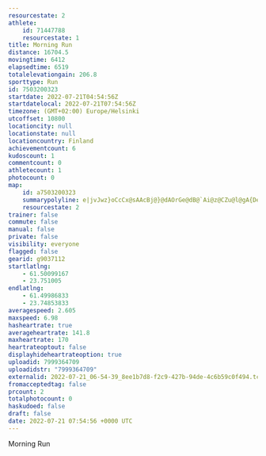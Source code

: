 ```yaml
---
resourcestate: 2
athlete:
    id: 71447788
    resourcestate: 1
title: Morning Run
distance: 16704.5
movingtime: 6412
elapsedtime: 6519
totalelevationgain: 206.8
sporttype: Run
id: 7503200323
startdate: 2022-07-21T04:54:56Z
startdatelocal: 2022-07-21T07:54:56Z
timezone: (GMT+02:00) Europe/Helsinki
utcoffset: 10800
locationcity: null
locationstate: null
locationcountry: Finland
achievementcount: 6
kudoscount: 1
commentcount: 0
athletecount: 1
photocount: 0
map:
    id: a7503200323
    summarypolyline: e|jvJwz}oCcCx@sAAcBj@}@dAOrGe@dB@`Ai@z@CZu@l@gA{DeDqJa@kBG_CmBqHsC_RwAiFc@w@s@BwAiA_AqBg@eBMuPXgFv@mGOmGWeDHsA?mGKuPPaDSiCF}DOcB}@K}B_ImAOcBd@gB_@UNQbAGhCB|FOxHJ`Ee@`FWb@YDwAq@cBwCaA_GKkD]iBsByGkAy@{@gAe@kAgAgF@u@[uCh@}Ah@q@MgA}A{EA_JTqAF_B`@sBTuCRQBmAf@_Db@eAbAcAx@gC`DsFj@g@tAKx@}EZa@nBu@^cAFkA[gDgA{E_DOq@_@_@s@E{An@eA\gBJ{CIiDoBkEyCsHy@{BO{@cAs@ZaEtBoGh@wFo@eFv@eACw@o@qBoAkC_@eCMWkBdBg@?aAdAgAg@s@aAsAeH]qEs@}Aa@gBu@yFEkDeAeEIeDQqABkBOm@KwA?mAe@{EJwCOwCA_BFmLp@qE`@[nAyEDqBJc@^a@Rm@l@IHi@x@uB}@oCOkD{@cFo@kAOqB@mANcAj@eAOmJXm@nBOd@e@hCk@f@EX\l@pBtAbJAx@c@LQjAp@nER|DMrE\tEJjEx@pDZjAX^pAPxAbAn@e@rAcDn@Bx@|@vAbENvG\tCxAxDN|@cA`H]hDV~DIjCJ~BvAjGUzCwAnIwAvEc@l@q@zBaAfB{BnC[nBPtAvBbH^j@|AfAEdD`A~BfAjFz@nB~AxAbBdEbAnJTz@?tAd@jH?xAU~AJxAtGjd@FbGJ~@GrAVnDcAdKEhD\jAB`BmApTWbIF`BGvCm@nFWbGDrAZ`COdC@|BrAd@LrAb@zA?hHN`Ax@vAJl@bAjApCPCtAj@~@fAhCjApANT`BhEz@l@NUP`BdB~D\Sl@gDfAmBLs@Ou@Di@rAThApBz@p@nAe@`Af@ZwALsE~AVl@b@nCeAjEfBv@uBzAmCfBIz@W~@h@x@BvAsALjABtFNx@ErELdELfBXnAhBx@j@n@~AxHjAxAjANlCdBtIUvApBXlDRf@N|ISzEh@xDGxBNnEyBbHi@tDe@vAc@dDc@fAgB~IGhAk@jDMnMQ@Ik@IsADqBQeCJ_DVgBBkB?cKIaEMsAmCZY[kB\k@b@O\m@HSi@_@{DWoAUkCHeAe@EoBz@s@GBh@EP}Dx@i@cAYGs@}@YEc@^Yx@KjAsARc@SaBrAAj@{Aj@aAIuAd@
    resourcestate: 2
trainer: false
commute: false
manual: false
private: false
visibility: everyone
flagged: false
gearid: g9037112
startlatlng:
    - 61.50099167
    - 23.751005
endlatlng:
    - 61.49986833
    - 23.74853833
averagespeed: 2.605
maxspeed: 6.98
hasheartrate: true
averageheartrate: 141.8
maxheartrate: 170
heartrateoptout: false
displayhideheartrateoption: true
uploadid: 7999364709
uploadidstr: "7999364709"
externalid: 2022-07-21_06-54-39_8ee1b7d8-f2c9-427b-94de-4c6b59c0f494.tcx
fromacceptedtag: false
prcount: 2
totalphotocount: 0
haskudoed: false
draft: false
date: 2022-07-21 07:54:56 +0000 UTC
---
```

Morning Run
